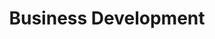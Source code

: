 ---
title: "Business Development"
enableToc: false
tags:
- resources
- business development
- business
- bd
---